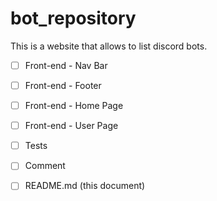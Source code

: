 # bot_repository

This is a website that allows to list discord bots.

- [ ] Front-end - Nav Bar
- [ ] Front-end - Footer
- [ ] Front-end - Home Page
- [ ] Front-end - User Page


- [ ] Tests
- [ ] Comment
- [ ] README.md (this document)
